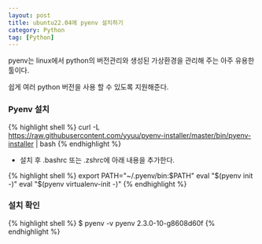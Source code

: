 ```yaml
---
layout: post
title: ubuntu22.04에 pyenv 설치하기
category: Python
tag: [Python]
---
```

pyenv는 linux에서 python의 버전관리와 생성된 가상환경을 관리해 주는 아주 유용한 툴이다.  

쉽게 여러 python 버전을 사용 할 수 있도록 지원해준다.

### Pyenv 설치
{% highlight shell %}
curl -L https://raw.githubusercontent.com/yyuu/pyenv-installer/master/bin/pyenv-installer | bash
{% endhighlight %}


- 설치 후 .bashrc 또는 .zshrc에 아래 내용을 추가한다.

{% highlight shell %}
export PATH="~/.pyenv/bin:$PATH"
eval "$(pyenv init -)"
eval "$(pyenv virtualenv-init -)"
{% endhighlight %}

### 설치 확인
{% highlight shell %}
$ pyenv -v
pyenv 2.3.0-10-g8608d60f
{% endhighlight %} 

